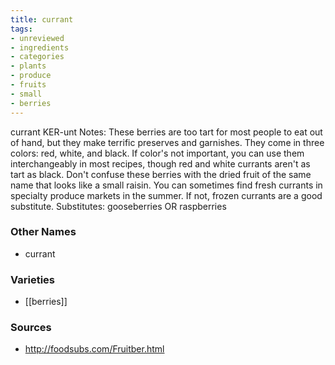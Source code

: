 ```yaml
---
title: currant
tags:
- unreviewed
- ingredients
- categories
- plants
- produce
- fruits
- small
- berries
---
```

currant KER-unt Notes: These berries are too tart for most people to eat out of hand, but they make terrific preserves and garnishes. They come in three colors: red, white, and black. If color's not important, you can use them interchangeably in most recipes, though red and white currants aren't as tart as black. Don't confuse these berries with the dried fruit of the same name that looks like a small raisin. You can sometimes find fresh currants in specialty produce markets in the summer. If not, frozen currants are a good substitute. Substitutes: gooseberries OR raspberries

### Other Names

* currant

### Varieties

* [[berries]]

### Sources
* http://foodsubs.com/Fruitber.html
